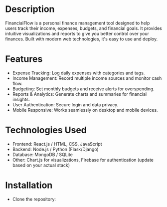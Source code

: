 # Description
FinancialFlow is a personal finance management tool designed to help users track their income, expenses, budgets, and financial goals. It provides intuitive visualizations and reports to give you better control over your finances. Built with modern web technologies, it's easy to use and deploy.

# Features
- Expense Tracking: Log daily expenses with categories and tags.
- Income Management: Record multiple income sources and monitor cash flow.
- Budgeting: Set monthly budgets and receive alerts for overspending.
- Reports & Analytics: Generate charts and summaries for financial insights.
- User Authentication: Secure login and data privacy.
- Mobile Responsive: Works seamlessly on desktop and mobile devices.

# Technologies Used
- Frontend: React.js / HTML, CSS, JavaScript
- Backend: Node.js / Python (Flask/Django)
- Database: MongoDB / SQLite
- Other: Chart.js for visualizations, Firebase for authentication (update based on your actual stack)

# Installation
- Clone the repository:
